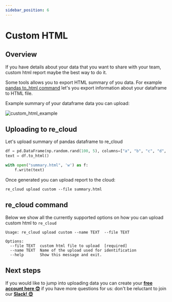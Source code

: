```yaml
---
sidebar_position: 6
---
```


# Custom HTML

## Overview

If you have details about your data that you want to share with your team, custom html report maybe the best way to do it.

Some tools allows you to export HTML summary of you data. For example [pandas to_html command](https://pandas.pydata.org/docs/reference/api/pandas.DataFrame.to_html.html) let's you export information about your dataframe to HTML file.

Example summary of your dataframe data you can upload:

![custom_html_example](/re_cloud/integrations/custom_html.png)

## Uploading to re_cloud

Let's upload summary of pandas dataframe to re_cloud
```python
df = pd.DataFrame(np.random.rand(100, 5), columns=["a", "b", "c", "d", "e"])
text = df.to_html()

with open("summary.html", 'w') as f:
    f.write(text)
```

Once generated you can upload report to the cloud:

```
re_cloud upload custom --file summary.html
```

## re_cloud command

Below we show all the currently supported options on how you can upload custom html to `re_cloud`

```
Usage: re_cloud upload custom --name TEXT  --file TEXT

Options:
  --file TEXT  custom html file to upload  [required]
  --name TEXT  Name of the upload used for identification
  --help       Show this message and exit.
```

## Next steps

If you would like to jump into uploading data you can create your **[free account here 😊](https://cloud.getre.io/#/register)** if you have more questions for us: don't be reluctant to join our **[Slack! 😊](https://www.getre.io/slack)**
